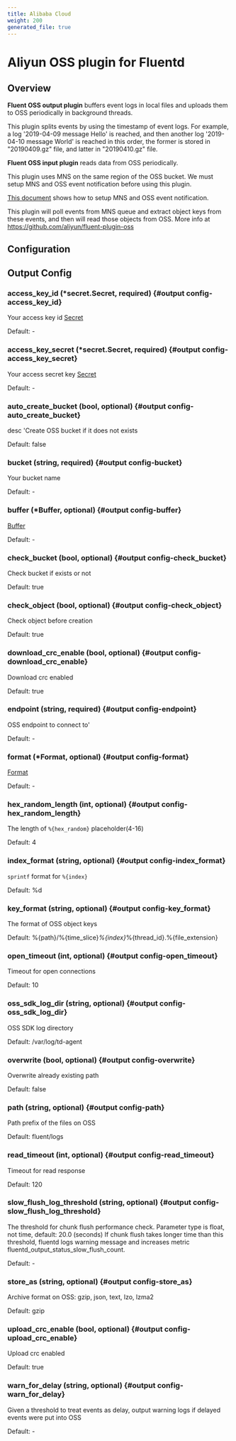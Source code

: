 ```yaml
---
title: Alibaba Cloud
weight: 200
generated_file: true
---
```


# Aliyun OSS plugin for Fluentd
## Overview
 **Fluent OSS output plugin** buffers event logs in local files and uploads them to OSS periodically in background threads.

 This plugin splits events by using the timestamp of event logs. For example,  a log '2019-04-09 message Hello' is reached, and then another log '2019-04-10 message World' is reached in this order, the former is stored in "20190409.gz" file, and latter in "20190410.gz" file.

 **Fluent OSS input plugin** reads data from OSS periodically.

 This plugin uses MNS on the same region of the OSS bucket. We must setup MNS and OSS event notification before using this plugin.

 [This document](https://help.aliyun.com/document_detail/52656.html) shows how to setup MNS and OSS event notification.

 This plugin will poll events from MNS queue and extract object keys from these events, and then will read those objects from OSS.
 More info at https://github.com/aliyun/fluent-plugin-oss

## Configuration
## Output Config

### access_key_id (*secret.Secret, required) {#output config-access_key_id}

Your access key id [Secret](../secret/) 

Default: -

### access_key_secret (*secret.Secret, required) {#output config-access_key_secret}

Your access secret key [Secret](../secret/) 

Default: -

### auto_create_bucket (bool, optional) {#output config-auto_create_bucket}

desc 'Create OSS bucket if it does not exists

Default: false

### bucket (string, required) {#output config-bucket}

Your bucket name 

Default: -

### buffer (*Buffer, optional) {#output config-buffer}

[Buffer](../buffer/) 

Default: -

### check_bucket (bool, optional) {#output config-check_bucket}

Check bucket if exists or not

Default: true

### check_object (bool, optional) {#output config-check_object}

Check object before creation

Default: true

### download_crc_enable (bool, optional) {#output config-download_crc_enable}

Download crc enabled

Default: true

### endpoint (string, required) {#output config-endpoint}

OSS endpoint to connect to' 

Default: -

### format (*Format, optional) {#output config-format}

[Format](../format/) 

Default: -

### hex_random_length (int, optional) {#output config-hex_random_length}

The length of `%{hex_random}` placeholder(4-16)

Default: 4

### index_format (string, optional) {#output config-index_format}

`sprintf` format for `%{index}`

Default: %d

### key_format (string, optional) {#output config-key_format}

The format of OSS object keys

Default: %{path}/%{time_slice}_%{index}_%{thread_id}.%{file_extension}

### open_timeout (int, optional) {#output config-open_timeout}

Timeout for open connections

Default: 10

### oss_sdk_log_dir (string, optional) {#output config-oss_sdk_log_dir}

OSS SDK log directory

Default: /var/log/td-agent

### overwrite (bool, optional) {#output config-overwrite}

Overwrite already existing path

Default: false

### path (string, optional) {#output config-path}

Path prefix of the files on OSS

Default: fluent/logs

### read_timeout (int, optional) {#output config-read_timeout}

Timeout for read response

Default: 120

### slow_flush_log_threshold (string, optional) {#output config-slow_flush_log_threshold}

The threshold for chunk flush performance check. Parameter type is float, not time, default: 20.0 (seconds) If chunk flush takes longer time than this threshold, fluentd logs warning message and increases metric fluentd_output_status_slow_flush_count. 

Default: -

### store_as (string, optional) {#output config-store_as}

Archive format on OSS: gzip, json, text, lzo, lzma2

Default: gzip

### upload_crc_enable (bool, optional) {#output config-upload_crc_enable}

Upload crc enabled

Default: true

### warn_for_delay (string, optional) {#output config-warn_for_delay}

Given a threshold to treat events as delay, output warning logs if delayed events were put into OSS 

Default: -


